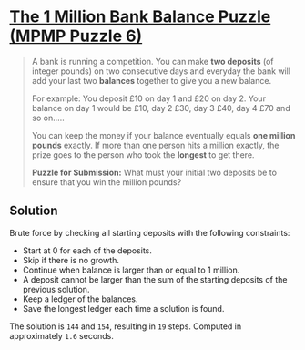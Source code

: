 # [The 1 Million Bank Balance Puzzle (MPMP Puzzle 6)](https://www.think-maths.co.uk/BankBalance)

> A bank is running a competition. You can make **two deposits** (of integer pounds) on two consecutive days and everyday the bank will add your last two **balances** together to give you a new balance.
>
> For example: You deposit £10 on day 1 and £20 on day 2. Your balance on day 1 would be £10, day 2 £30, day 3 £40, day 4 £70 and so on.....
>
> You can keep the money if your balance eventually equals **one million pounds** exactly. If more than one person hits a million exactly, the prize goes to the person who took the **longest** to get there.
>
> **Puzzle for Submission:** What must your initial two deposits be to ensure that you win the million pounds?

## Solution

Brute force by checking all starting deposits with the following constraints:

- Start at 0 for each of the deposits.
- Skip if there is no growth.
- Continue when balance is larger than or equal to 1 million.
- A deposit cannot be larger than the sum of the starting deposits of the previous solution.
- Keep a ledger of the balances.
- Save the longest ledger each time a solution is found.

The solution is `144` and `154`, resulting in `19` steps. Computed in approximately `1.6` seconds.
